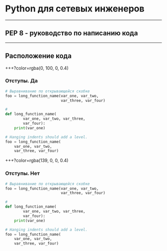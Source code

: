 # Python для сетевых инженеров 

---
## PEP 8 - руководство по написанию кода

---

## Расположение кода

+++?color=rgba(0, 100, 0, 0.4)

### Отступы. Да

```python
# Выравнивание по открывающейся скобке
foo = long_function_name(var_one, var_two,
                         var_three, var_four)

# 
def long_function_name(
        var_one, var_two, var_three,
        var_four):
    print(var_one)

# Hanging indents should add a level.
foo = long_function_name(
    var_one, var_two,
    var_three, var_four)
```

+++?color=rgba(139, 0, 0, 0.4)

### Отступы. Нет

```python
# Выравнивание по открывающейся скобке
foo = long_function_name(var_one, var_two,
                         var_three, var_four)

# 
def long_function_name(
        var_one, var_two, var_three,
        var_four):
    print(var_one)

# Hanging indents should add a level.
foo = long_function_name(
    var_one, var_two,
    var_three, var_four)
```
